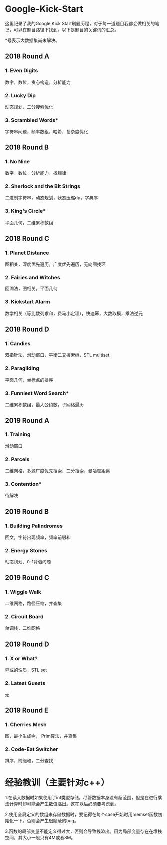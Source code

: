 # Google-Kick-Start
这里记录了我的Google Kick Start刷题历程，对于每一道题目我都会做相关的笔记，可以在题目路径下找到。以下是题目的关键词的汇总。

*号表示大数据集尚未解决。

## 2018 Round A
### 1. Even Digits
数字，数位，贪心构造，分析能力
### 2. Lucky Dip
动态规划，二分搜索优化
### 3. Scrambled Words*
字符串问题，频率数组，哈希，复杂度优化

## 2018 Round B
### 1. No Nine
数字，数位，分析能力，找规律
### 2. Sherlock and the Bit Strings
二进制字符串，动态规划，状态压缩dp，字典序
### 3. King's Circle*
平面几何，二维累积数组

## 2018 Round C
### 1. Planet Distance
图相关，深度优先遍历，广度优先遍历，无向图找环
### 2. Fairies and Witches
回溯法，图相关，平面几何
### 3. Kickstart Alarm
数学相关（等比数列求和，费马小定理），快速幂，大数取模，乘法逆元

## 2018 Round D
### 1. Candies
双指针法，滑动窗口，平衡二叉搜索树，STL multiset
### 2. Paragliding
平面几何，坐标点的排序
### 3. Funniest Word Search*
二维累积数组，最大公约数，子网格遍历

## 2019 Round A
### 1. Training
滑动窗口
### 2. Parcels
二维网格，多源广度优先搜索，二分搜索，曼哈顿距离
### 3. Contention*
待解决

## 2019 Round B
### 1. Building Palindromes
回文，字符出现频率，频率前缀和
### 2. Energy Stones
动态规划，0-1背包问题

## 2019 Round C
### 1. Wiggle Walk
二维网格，路径压缩，并查集
### 2. Circuit Board
单调栈，二维网格

## 2019 Round D
### 1. X or What?
异或的性质，STL set
### 2. Latest Guests
无

## 2019 Round E
### 1. Cherries Mesh
图，最小生成树， Prim算法，并查集
### 2. Code-Eat Switcher
排序，前缀和，二分查找

# 经验教训（主要针对c++）

1.在读入数据时如果使用了int类型存储，尽管数据本身没有超范围，但是在进行乘法计算时却可能会产生数值溢出。这在以后必须要考虑到。

2.使用全局定义的数组来存储数据时，要记得在每个case开始时用memset函数初始化一下。否则会产生很隐蔽的bug。

3.函数的局部变量不能定义得过大，否则会导致栈溢出。因为局部变量存在在堆栈空间，其大小一般只有4M或者8M。

